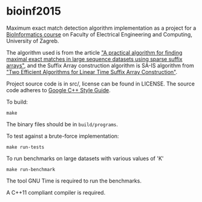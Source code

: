 bioinf2015
==========

Maximum exact match detection algorithm implementation as a project for a [BioInformatics course](http://www.fer.unizg.hr/en/course/bio)
on Faculty of Electrical Engineering and Computing, University of Zagreb.

The algorithm used is from the article ["A practical algorithm for finding maximal exact matches in large sequence datasets using sparse suffix arrays"](http://bioinformatics.oxfordjournals.org/content/25/13/1609.long),
and the Suffix Array construction algorithm is SA-IS algorithm from ["Two Efficient Algorithms for Linear Time Suffix Array Construction"](http://www.computer.org/csdl/trans/tc/2011/10/ttc2011101471-abs.html).

Project source code is in src/, license can be found in LICENSE.
The source code adheres to [Google C++ Style Guide](http://google-styleguide.googlecode.com/svn/trunk/cppguide.html).

To build:

    make

The binary files should be in `build/programs`.

To test against a brute-force implementation:

    make run-tests
    
To run benchmarks on large datasets with various values of 'K'

    make run-benchmark
    
The tool GNU Time is required to run the benchmarks.

A C++11 compliant compiler is required.
